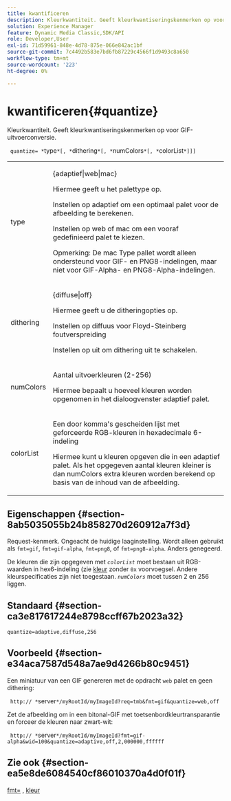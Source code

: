 ```yaml
---
title: kwantificeren
description: Kleurkwantiteit. Geeft kleurkwantiseringskenmerken op voor GIF-uitvoerconversie.
solution: Experience Manager
feature: Dynamic Media Classic,SDK/API
role: Developer,User
exl-id: 71d59961-848e-4d78-875e-066e842ac1bf
source-git-commit: 7c4492b583e7bd6fb87229c4566f1d9493c8a650
workflow-type: tm+mt
source-wordcount: '223'
ht-degree: 0%

---
```


# kwantificeren{#quantize}

Kleurkwantiteit. Geeft kleurkwantiseringskenmerken op voor GIF-uitvoerconversie.

` quantize= *`type`*[, *`dithering`*[, *`numColors`*[, *`colorList`*]]]`

<table id="table_A669A9058C8043A5BAE80B03A13B015B"> 
 <tbody> 
  <tr> 
   <td colname="col1"> <p> <span class="codeph"> <span class="varname"> type </span> </span> </p> </td> 
   <td colname="col2"> <p> <span class="codeph"> {adaptief|web|mac} </span> </p> <p>Hiermee geeft u het palettype op. </p> <p>Instellen op <span class="codeph"> adaptief </span> om een optimaal palet voor de afbeelding te berekenen. </p> <p>Instellen op <span class="codeph"> web </span> of <span class="codeph"> mac </span> om een vooraf gedefinieerd palet te kiezen. </p> <p> <p>Opmerking: De <span class="codeph"> mac </span> Type pallet wordt alleen ondersteund voor GIF- en PNG8-indelingen, maar niet voor GIF-Alpha- en PNG8-Alpha-indelingen. </p> </p> </td> 
  </tr> 
  <tr> 
   <td colname="col1"> <p> <span class="codeph"> <span class="varname"> dithering </span> </span> </p> </td> 
   <td colname="col2"> <p> <span class="codeph"> {diffuse|off} </span> </p> <p>Hiermee geeft u de ditheringopties op. </p> <p>Instellen op <span class="codeph"> diffuus </span> voor Floyd-Steinberg foutverspreiding </p> <p>Instellen op <span class="codeph"> uit </span> om dithering uit te schakelen. </p> </td> 
  </tr> 
  <tr> 
   <td colname="col1"> <p> <span class="codeph"> <span class="varname"> numColors </span> </span> </p> </td> 
   <td colname="col2"> <p>Aantal uitvoerkleuren (2-256) </p> <p>Hiermee bepaalt u hoeveel kleuren worden opgenomen in het dialoogvenster <span class="codeph"> adaptief </span> palet. </p> </td> 
  </tr> 
  <tr> 
   <td colname="col1"> <p> <span class="codeph"> <span class="varname"> colorList </span> </span> </p> </td> 
   <td colname="col2"> <p>Een door komma's gescheiden lijst met geforceerde RGB-kleuren in hexadecimale 6-indeling </p> <p>Hiermee kunt u kleuren opgeven die in een <span class="codeph"> adaptief </span> palet. Als het opgegeven aantal kleuren kleiner is dan <span class="codeph"> <span class="varname"> numColors </span> </span>extra kleuren worden berekend op basis van de inhoud van de afbeelding. </p> </td> 
  </tr> 
 </tbody> 
</table>

## Eigenschappen {#section-8ab5035055b24b858270d260912a7f3d}

Request-kenmerk. Ongeacht de huidige laaginstelling. Wordt alleen gebruikt als `fmt=gif`, `fmt=gif-alpha`, `fmt=png8`, of `fmt=png8-alpha`. Anders genegeerd.

De kleuren die zijn opgegeven met *`colorList`* moet bestaan uit RGB-waarden in hex6-indeling (zie [kleur](/help/aem-is-ir-api/is-api/http-ref/image-serving-api-ref/c-http-protocol-reference/c-command-reference/r-color-commandref.md) zonder `0x` voorvoegsel. Andere kleurspecificaties zijn niet toegestaan. *`numColors`* moet tussen 2 en 256 liggen.

## Standaard {#section-ca3e817617244e8798ccff67b2023a32}

`quantize=adaptive,diffuse,256`

## Voorbeeld {#section-e34aca7587d548a7ae9d4266b80c9451}

Een miniatuur van een GIF genereren met de opdracht `web` palet en geen dithering:

` http:// *`server`*/myRootId/myImageId?req=tmb&fmt=gif&quantize=web,off`

Zet de afbeelding om in een bitonal-GIF met toetsenbordkleurtransparantie en forceer de kleuren naar zwart-wit:

` http:// *`server`*/myRootId/myImageId?fmt=gif-alpha&wid=100&quantize=adaptive,off,2,000000,ffffff`

## Zie ook {#section-ea5e8de6084540cf86010370a4d0f01f}

[fmt=](../../../../../is-api/http-ref/image-serving-api-ref/c-http-protocol-reference/c-command-reference/r-is-http-fmt.md#reference-cdf10043423b45ba9fe15157fb3ae37a) , [kleur](/help/aem-is-ir-api/is-api/http-ref/image-serving-api-ref/c-http-protocol-reference/c-data-types/r-is-http-color.md)
